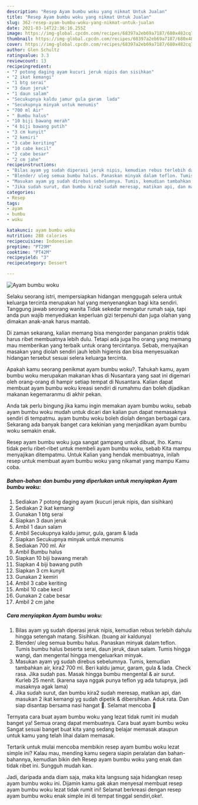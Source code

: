 ```yaml
---
description: "Resep Ayam bumbu woku yang nikmat Untuk Jualan"
title: "Resep Ayam bumbu woku yang nikmat Untuk Jualan"
slug: 362-resep-ayam-bumbu-woku-yang-nikmat-untuk-jualan
date: 2021-03-14T22:36:16.255Z
image: https://img-global.cpcdn.com/recipes/68397a2eb69a7187/680x482cq70/ayam-bumbu-woku-foto-resep-utama.jpg
thumbnail: https://img-global.cpcdn.com/recipes/68397a2eb69a7187/680x482cq70/ayam-bumbu-woku-foto-resep-utama.jpg
cover: https://img-global.cpcdn.com/recipes/68397a2eb69a7187/680x482cq70/ayam-bumbu-woku-foto-resep-utama.jpg
author: Glen Schultz
ratingvalue: 3.3
reviewcount: 13
recipeingredient:
- "7 potong daging ayam kucuri jeruk nipis dan sisihkan"
- "2 ikat kemangi"
- "1 btg serai"
- "3 daun jeruk"
- "1 daun salam"
- "Secukupnya kaldu jamur gula garam  lada"
- "Secukupnya minyak untuk menumis"
- "700 ml Air"
- " Bumbu halus"
- "10 biji bawang merah"
- "4 biji bawang putih"
- "3 cm kunyit"
- "2 kemiri"
- "3 cabe keriting"
- "10 cabe kecil"
- "2 cabe besar"
- "2 cm jahe"
recipeinstructions:
- "Bilas ayam yg sudah diperasi jeruk nipis, kemudian rebus terlebih dahulu hingga setengah matang. Sisihkan. (buang air kaldunya)"
- "Blender/ uleg semua bumbu halus. Panaskan minyak dalam teflon. Tumis bumbu halus beserta serai, daun jeruk, daun salam. Tumis hingga wangi, dan mengental hingga mengeluarkan minyak."
- "Masukan ayam yg sudah direbus sebelumnya. Tumis, kemudian tambahkan air, kira2 700 ml. Beri kaldu jamur, garam, gula &amp; lada. Check rasa. Jika sudah pas. Masak hingga bumbu mengental &amp; air surut. Kurleb 25 menit. (karena saya nggak punya teflon yg ada tutupnya, jadi masaknya agak lama)"
- "Jika sudah surut, dan bumbu kira2 sudah meresap, matikan api, dan masukan 2 ikat kemangi yg sudah dipetik &amp; dibersihkan. Aduk rata. Dan siap disantap bersama nasi hangat 🥰. Selamat mencoba 🥰"
categories:
- Resep
tags:
- ayam
- bumbu
- woku

katakunci: ayam bumbu woku 
nutrition: 288 calories
recipecuisine: Indonesian
preptime: "PT29M"
cooktime: "PT42M"
recipeyield: "3"
recipecategory: Dessert

---
```



![Ayam bumbu woku](https://img-global.cpcdn.com/recipes/68397a2eb69a7187/680x482cq70/ayam-bumbu-woku-foto-resep-utama.jpg)

Selaku seorang istri, mempersiapkan hidangan menggugah selera untuk keluarga tercinta merupakan hal yang menyenangkan bagi kita sendiri. Tanggung jawab seorang  wanita Tidak sekedar mengatur rumah saja, tapi anda pun wajib menyediakan keperluan gizi terpenuhi dan juga olahan yang dimakan anak-anak harus mantab.

Di zaman  sekarang, kalian memang bisa mengorder panganan praktis tidak harus ribet membuatnya lebih dulu. Tetapi ada juga lho orang yang memang mau memberikan yang terbaik untuk orang tercintanya. Sebab, menyajikan masakan yang diolah sendiri jauh lebih higienis dan bisa menyesuaikan hidangan tersebut sesuai selera keluarga tercinta. 



Apakah kamu seorang penikmat ayam bumbu woku?. Tahukah kamu, ayam bumbu woku merupakan makanan khas di Nusantara yang saat ini digemari oleh orang-orang di hampir setiap tempat di Nusantara. Kalian dapat membuat ayam bumbu woku kreasi sendiri di rumahmu dan boleh dijadikan makanan kegemaranmu di akhir pekan.

Anda tak perlu bingung jika kamu ingin memakan ayam bumbu woku, sebab ayam bumbu woku mudah untuk dicari dan kalian pun dapat memasaknya sendiri di tempatmu. ayam bumbu woku boleh diolah dengan berbagai cara. Sekarang ada banyak banget cara kekinian yang menjadikan ayam bumbu woku semakin enak.

Resep ayam bumbu woku juga sangat gampang untuk dibuat, lho. Kamu tidak perlu ribet-ribet untuk membeli ayam bumbu woku, sebab Kita mampu menyajikan ditempatmu. Untuk Kalian yang hendak membuatnya, inilah resep untuk membuat ayam bumbu woku yang nikamat yang mampu Kamu coba.

<!--inarticleads1-->

##### Bahan-bahan dan bumbu yang diperlukan untuk menyiapkan Ayam bumbu woku:

1. Sediakan 7 potong daging ayam (kucuri jeruk nipis, dan sisihkan)
1. Sediakan 2 ikat kemangi
1. Gunakan 1 btg serai
1. Siapkan 3 daun jeruk
1. Ambil 1 daun salam
1. Ambil Secukupnya kaldu jamur, gula, garam &amp; lada
1. Siapkan Secukupnya minyak untuk menumis
1. Sediakan 700 ml. Air
1. Ambil  Bumbu halus
1. Siapkan 10 biji bawang merah
1. Siapkan 4 biji bawang putih
1. Siapkan 3 cm kunyit
1. Gunakan 2 kemiri
1. Ambil 3 cabe keriting
1. Ambil 10 cabe kecil
1. Gunakan 2 cabe besar
1. Ambil 2 cm jahe




<!--inarticleads2-->

##### Cara menyiapkan Ayam bumbu woku:

1. Bilas ayam yg sudah diperasi jeruk nipis, kemudian rebus terlebih dahulu hingga setengah matang. Sisihkan. (buang air kaldunya)
1. Blender/ uleg semua bumbu halus. Panaskan minyak dalam teflon. Tumis bumbu halus beserta serai, daun jeruk, daun salam. Tumis hingga wangi, dan mengental hingga mengeluarkan minyak.
1. Masukan ayam yg sudah direbus sebelumnya. Tumis, kemudian tambahkan air, kira2 700 ml. Beri kaldu jamur, garam, gula &amp; lada. Check rasa. Jika sudah pas. Masak hingga bumbu mengental &amp; air surut. Kurleb 25 menit. (karena saya nggak punya teflon yg ada tutupnya, jadi masaknya agak lama)
1. Jika sudah surut, dan bumbu kira2 sudah meresap, matikan api, dan masukan 2 ikat kemangi yg sudah dipetik &amp; dibersihkan. Aduk rata. Dan siap disantap bersama nasi hangat 🥰. Selamat mencoba 🥰




Ternyata cara buat ayam bumbu woku yang lezat tidak rumit ini mudah banget ya! Semua orang dapat membuatnya. Cara buat ayam bumbu woku Sangat sesuai banget buat kita yang sedang belajar memasak ataupun untuk kamu yang telah lihai dalam memasak.

Tertarik untuk mulai mencoba membikin resep ayam bumbu woku lezat simple ini? Kalau mau, mending kamu segera siapin peralatan dan bahan-bahannya, kemudian bikin deh Resep ayam bumbu woku yang enak dan tidak ribet ini. Sungguh mudah kan. 

Jadi, daripada anda diam saja, maka kita langsung saja hidangkan resep ayam bumbu woku ini. Dijamin kamu gak akan menyesal membuat resep ayam bumbu woku lezat tidak rumit ini! Selamat berkreasi dengan resep ayam bumbu woku enak simple ini di tempat tinggal sendiri,oke!.

